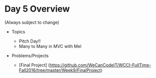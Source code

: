 # Day 5 Overview

(Always subject to change)

- Topics
  - Pitch Day!!
  - Many to Many in MVC with Mel
  
- Problems/Projects
  - [Final Project] (https://github.com/WeCanCodeIT/WCCI-FullTime-Fall2016/tree/master/Week9/FinalProject)
